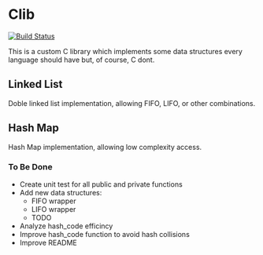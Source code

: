 # Clib
[![Build Status](https://travis-ci.com/perseoGI/Clib.svg?branch=master)](https://travis-ci.com/perseoGI/Clib)

This is a custom C library which implements some data structures every language should have but, of course, C dont.

## Linked List

Doble linked list implementation, allowing FIFO, LIFO, or other combinations.


## Hash Map

Hash Map implementation, allowing low complexity access.

### To Be Done

- Create unit test for all public and private functions
- Add new data structures:
    + FIFO wrapper
    + LIFO wrapper
    + TODO
- Analyze hash_code efficincy
- Improve hash_code function to avoid hash collisions
- Improve README
